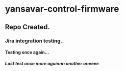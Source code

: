 # yansavar-control-firmware

## Repo Created.

### Jira integration testing..

#### Testing once again...

##### Last test once more againnn another oneeee